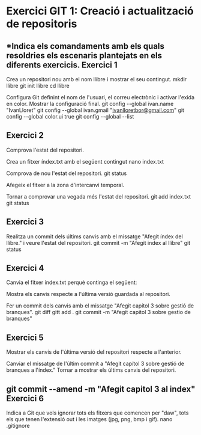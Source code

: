 Exercici GIT 1: Creació i actualització de repositoris
=

*Indica els comandaments amb els quals resoldries els escenaris plantejats en els diferents exercicis.
Exercici 1
-

Crea un repositori nou amb el nom llibre i mostrar el seu contingut. 
mkdir llibre
git init llibre 
cd llibre

Configura Git definint el nom de l'usuari, el correu electrònic i activar l'exida en color. Mostrar la configuració final. 
git config --global ivan.name "IvanLloret"
git config --global ivan.gmail "ivanlloretbor@gmail.com"
git config --global color.ui true
git config --global --list

Exercici 2
-
Comprova l'estat del repositori.

Crea un fitxer índex.txt amb el següent contingut
nano index.txt

Comprova de nou l'estat del repositori.
git status

Afegeix el fitxer a la zona d'intercanvi temporal. 

Tornar a comprovar una vegada més l'estat del repositori.
git add index.txt
git status

Exercici 3 
-

Realitza un commit dels últims canvis amb el missatge "Afegit índex del llibre." i veure l'estat del repositori.
git commit -m "Afegit index al llibre"
git status

Exercici 4
-

Canvia el fitxer índex.txt perquè continga el següent:

Mostra els canvis respecte a l'última versió guardada al repositori.

Fer un commit dels canvis amb el missatge "Afegit capítol 3 sobre gestió de branques".
git diff
gitt add .
git commit -m "Afegit capitol 3 sobre gestio de branques"

Exercici 5
-

Mostrar els canvis de l'última versió del repositori respecte a l'anterior.

Canviar el missatge de l'últim commit a "Afegit capítol 3 sobre gestió de branques a l'índex." 
Tornar a mostrar els últims canvis del repositori.

git commit --amend -m "Afegit capitol 3 al index"
Exercici 6
-
Indica a Git que vols ignorar tots els fitxers que comencen per "daw", tots els que tenen l'extensió out i les imatges (jpg, png, bmp i gif).
nano .gitignore


